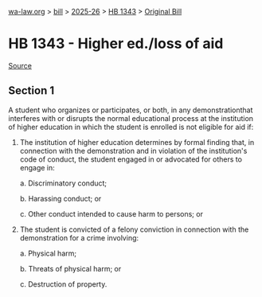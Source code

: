 [wa-law.org](/) > [bill](/bill/) > [2025-26](/bill/2025-26/) > [HB 1343](/bill/2025-26/hb/1343/) > [Original Bill](/bill/2025-26/hb/1343/1/)

# HB 1343 - Higher ed./loss of aid

[Source](http://lawfilesext.leg.wa.gov/biennium/2025-26/Pdf/Bills/House%20Bills/1343.pdf)

## Section 1
A student who organizes or participates, or both, in any demonstrationthat interferes with or disrupts the normal educational process at the institution of higher education in which the student is enrolled is not eligible for aid if:

1. The institution of higher education determines by formal finding that, in connection with the demonstration and in violation of the institution's code of conduct, the student engaged in or advocated for others to engage in:

    a. Discriminatory conduct;

    b. Harassing conduct; or

    c. Other conduct intended to cause harm to persons; or

2. The student is convicted of a felony conviction in connection with the demonstration for a crime involving:

    a. Physical harm;

    b. Threats of physical harm; or

    c. Destruction of property.

